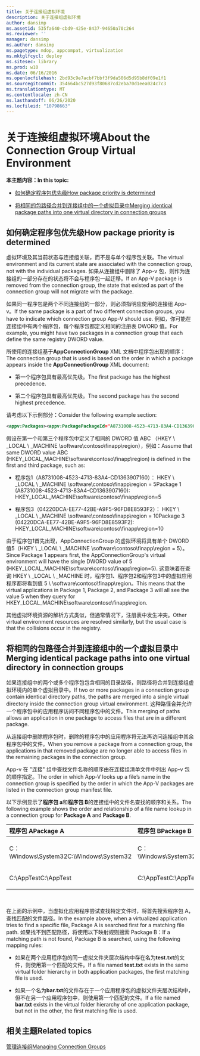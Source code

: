 ```yaml
---
title: 关于连接组虚拟环境
description: 关于连接组虚拟环境
author: dansimp
ms.assetid: 535fa640-cbd9-425e-8437-94650a70c264
ms.reviewer: ''
manager: dansimp
ms.author: dansimp
ms.pagetype: mdop, appcompat, virtualization
ms.mktglfcycl: deploy
ms.sitesec: library
ms.prod: w10
ms.date: 06/16/2016
ms.openlocfilehash: 2bd93c9e7acbf7bbf3f9da506d5d95b8df09e1f1
ms.sourcegitcommit: 354664bc527d93f80687cd2eba70d1eea024c7c3
ms.translationtype: MT
ms.contentlocale: zh-CN
ms.lasthandoff: 06/26/2020
ms.locfileid: "10798663"
---
```

# <span data-ttu-id="991c7-103">关于连接组虚拟环境</span><span class="sxs-lookup"><span data-stu-id="991c7-103">About the Connection Group Virtual Environment</span></span>


**<span data-ttu-id="991c7-104">本主题内容：</span><span class="sxs-lookup"><span data-stu-id="991c7-104">In this topic:</span></span>**

-   [<span data-ttu-id="991c7-105">如何确定程序包优先级</span><span class="sxs-lookup"><span data-stu-id="991c7-105">How package priority is determined</span></span>](#bkmk-pkg-priority-deter)

-   [<span data-ttu-id="991c7-106">将相同的包路径合并到连接组中的一个虚拟目录中</span><span class="sxs-lookup"><span data-stu-id="991c7-106">Merging identical package paths into one virtual directory in connection groups</span></span>](#bkmk-merged-root-ve-exp)

## <a href="" id="bkmk-pkg-priority-deter"></a><span data-ttu-id="991c7-107">如何确定程序包优先级</span><span class="sxs-lookup"><span data-stu-id="991c7-107">How package priority is determined</span></span>


<span data-ttu-id="991c7-108">虚拟环境及其当前状态与连接组关联，而不是与单个程序包关联。</span><span class="sxs-lookup"><span data-stu-id="991c7-108">The virtual environment and its current state are associated with the connection group, not with the individual packages.</span></span> <span data-ttu-id="991c7-109">如果从连接组中删除了 App-v 包，则作为连接组的一部分存在的状态将不会与程序包一起迁移。</span><span class="sxs-lookup"><span data-stu-id="991c7-109">If an App-V package is removed from the connection group, the state that existed as part of the connection group will not migrate with the package.</span></span>

<span data-ttu-id="991c7-110">如果同一程序包是两个不同连接组的一部分，则必须指明应使用的连接组 App-v。</span><span class="sxs-lookup"><span data-stu-id="991c7-110">If the same package is a part of two different connection groups, you have to indicate which connection group App-V should use.</span></span> <span data-ttu-id="991c7-111">例如，你可能在连接组中有两个程序包，每个程序包都定义相同的注册表 DWORD 值。</span><span class="sxs-lookup"><span data-stu-id="991c7-111">For example, you might have two packages in a connection group that each define the same registry DWORD value.</span></span>

<span data-ttu-id="991c7-112">所使用的连接组基于**AppConnectionGroup** XML 文档中程序包出现的顺序：</span><span class="sxs-lookup"><span data-stu-id="991c7-112">The connection group that is used is based on the order in which a package appears inside the **AppConnectionGroup** XML document:</span></span>

-   <span data-ttu-id="991c7-113">第一个程序包具有最高优先级。</span><span class="sxs-lookup"><span data-stu-id="991c7-113">The first package has the highest precedence.</span></span>

-   <span data-ttu-id="991c7-114">第二个程序包具有最高优先级。</span><span class="sxs-lookup"><span data-stu-id="991c7-114">The second package has the second highest precedence.</span></span>

<span data-ttu-id="991c7-115">请考虑以下示例部分：</span><span class="sxs-lookup"><span data-stu-id="991c7-115">Consider the following example section:</span></span>

```xml
<appv:Packages><appv:PackagePackageId="A8731008-4523-4713-83A4-CD1363907160"VersionId="E889951B-7F30-418B-A69C-B37283BC0DB9"/><appv:PackagePackageId="1DC709C8-309F-4AB4-BD47-F75926D04276"VersionId="01F1943B-C778-40AD-BFAD-AC34A695DF3C"/><appv:PackagePackageId="04220DCA-EE77-42BE-A9F5-96FD8E8593F2"VersionId="E15EFFE9-043D-4C01-BC52-AD2BD1E8BAFA"/></appv:Packages>
```

<span data-ttu-id="991c7-116">假设在第一个和第三个程序包中定义了相同的 DWORD 值 ABC （HKEY \ _LOCAL \ _MACHINE \\software\\contoso\\finapp\\region），例如：</span><span class="sxs-lookup"><span data-stu-id="991c7-116">Assume that same DWORD value ABC (HKEY\_LOCAL\_MACHINE\\software\\contoso\\finapp\\region) is defined in the first and third package, such as:</span></span>

-   <span data-ttu-id="991c7-117">程序包1（A8731008-4523-4713-83A4-CD1363907160）： HKEY \ _LOCAL \ _MACHINE \\software\\contoso\\finapp\\region = 5</span><span class="sxs-lookup"><span data-stu-id="991c7-117">Package 1 (A8731008-4523-4713-83A4-CD1363907160): HKEY\_LOCAL\_MACHINE\\software\\contoso\\finapp\\region=5</span></span>

-   <span data-ttu-id="991c7-118">程序包3（04220DCA-EE77-42BE-A9F5-96FD8E8593F2）： HKEY \ _LOCAL \ _MACHINE \\software\\contoso\\finapp\\region = 10</span><span class="sxs-lookup"><span data-stu-id="991c7-118">Package 3 (04220DCA-EE77-42BE-A9F5-96FD8E8593F2): HKEY\_LOCAL\_MACHINE\\software\\contoso\\finapp\\region=10</span></span>

<span data-ttu-id="991c7-119">由于程序包1首先出现，AppConnectionGroup 的虚拟环境将具有单个 DWORD 值5（HKEY \ _LOCAL \ _MACHINE \\software\\contoso\\finapp\\region = 5）。</span><span class="sxs-lookup"><span data-stu-id="991c7-119">Since Package 1 appears first, the AppConnectionGroup's virtual environment will have the single DWORD value of 5 (HKEY\_LOCAL\_MACHINE\\software\\contoso\\finapp\\region=5).</span></span> <span data-ttu-id="991c7-120">这意味着在查询 HKEY \ _LOCAL \ _MACHINE 时，程序包1、程序包2和程序包3中的虚拟应用程序都将看到值 5 \ \\software\\contoso\\finapp\\region。</span><span class="sxs-lookup"><span data-stu-id="991c7-120">This means that the virtual applications in Package 1, Package 2, and Package 3 will all see the value 5 when they query for HKEY\_LOCAL\_MACHINE\\software\\contoso\\finapp\\region.</span></span>

<span data-ttu-id="991c7-121">其他虚拟环境资源的解析方式类似，但通常情况下，注册表中发生冲突。</span><span class="sxs-lookup"><span data-stu-id="991c7-121">Other virtual environment resources are resolved similarly, but the usual case is that the collisions occur in the registry.</span></span>

## <a href="" id="bkmk-merged-root-ve-exp"></a><span data-ttu-id="991c7-122">将相同的包路径合并到连接组中的一个虚拟目录中</span><span class="sxs-lookup"><span data-stu-id="991c7-122">Merging identical package paths into one virtual directory in connection groups</span></span>


<span data-ttu-id="991c7-123">如果连接组中的两个或多个程序包包含相同的目录路径，则路径将合并到连接组虚拟环境内的单个虚拟目录中。</span><span class="sxs-lookup"><span data-stu-id="991c7-123">If two or more packages in a connection group contain identical directory paths, the paths are merged into a single virtual directory inside the connection group virtual environment.</span></span> <span data-ttu-id="991c7-124">这种路径合并允许一个程序包中的应用程序访问不同程序包中的文件。</span><span class="sxs-lookup"><span data-stu-id="991c7-124">This merging of paths allows an application in one package to access files that are in a different package.</span></span>

<span data-ttu-id="991c7-125">从连接组中删除程序包时，删除的程序包中的应用程序将无法再访问连接组中其余程序包中的文件。</span><span class="sxs-lookup"><span data-stu-id="991c7-125">When you remove a package from a connection group, the applications in that removed package are no longer able to access files in the remaining packages in the connection group.</span></span>

<span data-ttu-id="991c7-126">App-v 在 "连接" 组中查找文件名称的顺序由在连接组清单文件中列出 App-v 包的顺序指定。</span><span class="sxs-lookup"><span data-stu-id="991c7-126">The order in which App-V looks up a file’s name in the connection group is specified by the order in which the App-V packages are listed in the connection group manifest file.</span></span>

<span data-ttu-id="991c7-127">以下示例显示了**程序包 a**和**程序包 B**的连接组中的文件名查找的顺序和关系。</span><span class="sxs-lookup"><span data-stu-id="991c7-127">The following example shows the order and relationship of a file name lookup in a connection group for **Package A** and **Package B**.</span></span>

<table>
<colgroup>
<col width="50%" />
<col width="50%" />
</colgroup>
<thead>
<tr class="header">
<th align="left"><span data-ttu-id="991c7-128">程序包 A</span><span class="sxs-lookup"><span data-stu-id="991c7-128">Package A</span></span></th>
<th align="left"><span data-ttu-id="991c7-129">程序包 B</span><span class="sxs-lookup"><span data-stu-id="991c7-129">Package B</span></span></th>
</tr>
</thead>
<tbody>
<tr class="odd">
<td align="left"><p><span data-ttu-id="991c7-130">C：\Windows\System32</span><span class="sxs-lookup"><span data-stu-id="991c7-130">C:\Windows\System32</span></span></p></td>
<td align="left"><p><span data-ttu-id="991c7-131">C：\Windows\System32</span><span class="sxs-lookup"><span data-stu-id="991c7-131">C:\Windows\System32</span></span></p></td>
</tr>
<tr class="even">
<td align="left"><p><span data-ttu-id="991c7-132">C:\AppTest</span><span class="sxs-lookup"><span data-stu-id="991c7-132">C:\AppTest</span></span></p></td>
<td align="left"><p><span data-ttu-id="991c7-133">C:\AppTest</span><span class="sxs-lookup"><span data-stu-id="991c7-133">C:\AppTest</span></span></p></td>
</tr>
</tbody>
</table>

 

<span data-ttu-id="991c7-134">在上面的示例中，当虚拟化应用程序尝试查找特定文件时，将首先搜索程序包 A，查找匹配的文件路径。</span><span class="sxs-lookup"><span data-stu-id="991c7-134">In the example above, when a virtualized application tries to find a specific file, Package A is searched first for a matching file path.</span></span> <span data-ttu-id="991c7-135">如果找不到匹配路径，将使用以下映射规则搜索 Package B：</span><span class="sxs-lookup"><span data-stu-id="991c7-135">If a matching path is not found, Package B is searched, using the following mapping rules:</span></span>

-   <span data-ttu-id="991c7-136">如果在两个应用程序包的同一虚拟文件夹层次结构中存在名为**test.txt**的文件，则使用第一个匹配的文件。</span><span class="sxs-lookup"><span data-stu-id="991c7-136">If a file named **test.txt** exists in the same virtual folder hierarchy in both application packages, the first matching file is used.</span></span>

-   <span data-ttu-id="991c7-137">如果一个名为**bar.txt**的文件存在于一个应用程序包的虚拟文件夹层次结构中，但不在另一个应用程序包中，则使用第一个匹配的文件。</span><span class="sxs-lookup"><span data-stu-id="991c7-137">If a file named **bar.txt** exists in the virtual folder hierarchy of one application package, but not in the other, the first matching file is used.</span></span>






## <span data-ttu-id="991c7-138">相关主题</span><span class="sxs-lookup"><span data-stu-id="991c7-138">Related topics</span></span>


[<span data-ttu-id="991c7-139">管理连接组</span><span class="sxs-lookup"><span data-stu-id="991c7-139">Managing Connection Groups</span></span>](managing-connection-groups.md)

 

 





